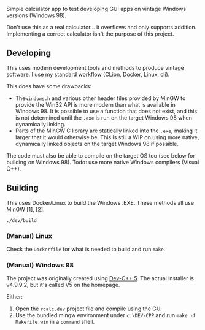 Simple calculator app to test developing GUI apps on vintage Windows versions (Windows 98). 

Don't use this as a real calculator... it overflows and only supports addition. Implementing a correct
calculator isn't the purpose of this project.

## Developing
This uses modern development tools and methods to produce vintage software. I use my standard workflow (CLion, Docker, Linux, cli). 

This does have some drawbacks: 
- The`windows.h` and various other header files provided by MinGW to provide the Win32 API is more modern than what is 
  available in Windows 98. It is possible to use a function that does not exist, and this is not determined until 
  the `.exe` is run on the target Windows 98 when dynamically linking.
- Parts of the MinGW C library are statically linked into the `.exe`, making it larger that it would otherwise be. This
  is still a WIP on using more native, dynamically linked objects on the target Windows 98 if possible.

The code must also be able to compile on the target OS too (see below for building on Windows 98). Todo: use more native
Windows compilers (Visual C++).

## Building

This uses Docker/Linux to build the Windows .EXE. These methods all use MinGW [[1]](https://sourceforge.net/projects/mingw/),
[[2]](https://www.mingw-w64.org/). 

```
./dev/build
```

### (Manual) Linux
Check the `Dockerfile` for what is needed to build and run `make`.

### (Manual) Windows 98 
The project was originally created using [Dev-C++ 5](https://www.bloodshed.net/). The actual installer is v4.9.9.2, but
it's called V5 on the homepage.

Either:
1. Open the `rcalc.dev` project file and compile using the GUI
2. Use the bundled mingw environment under `c:\DEV-CPP` and run `make -f Makefile.win` in a `command` shell.
